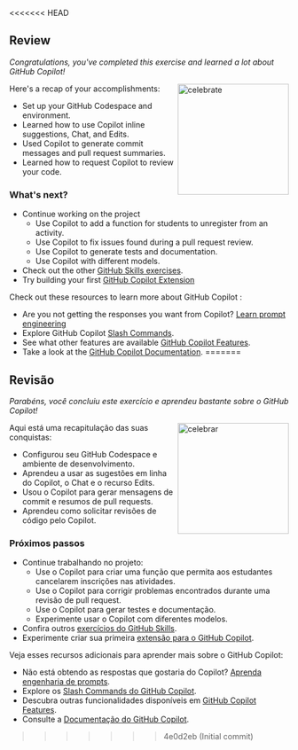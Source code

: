 <<<<<<< HEAD
## Review

_Congratulations, you've completed this exercise and learned a lot about GitHub Copilot!_

<img src="https://octodex.github.com/images/jetpacktocat.png" alt=celebrate width=200 align=right>

Here's a recap of your accomplishments:

- Set up your GitHub Codespace and environment.
- Learned how to use Copilot inline suggestions, Chat, and Edits.
- Used Copilot to generate commit messages and pull request summaries.
- Learned how to request Copilot to review your code.

### What's next?

- Continue working on the project
  - Use Copilot to add a function for students to unregister from an activity.
  - Use Copilot to fix issues found during a pull request review.
  - Use Copilot to generate tests and documentation.
  - Use Copilot with different models.
- Check out the other [GitHub Skills exercises](https://skills.github.com).
- Try building your first [GitHub Copilot Extension](https://github.com/skills/your-first-extension-for-github-copilot)

Check out these resources to learn more about GitHub Copilot :

- Are you not getting the responses you want from Copilot? [Learn prompt engineering](https://docs.github.com/en/copilot/using-github-copilot/copilot-chat/prompt-engineering-for-copilot-chat)
- Explore GitHub Copilot [Slash Commands](https://docs.github.com/en/copilot/using-github-copilot/copilot-chat/github-copilot-chat-cheat-sheet?tool=vscode).
- See what other features are available [GitHub Copilot Features](https://docs.github.com/en/copilot/about-github-copilot/github-copilot-features).
- Take a look at the [GitHub Copilot Documentation](https://docs.github.com/en/copilot).
=======
## Revisão

_Parabéns, você concluiu este exercício e aprendeu bastante sobre o GitHub Copilot!_

<img src="https://octodex.github.com/images/jetpacktocat.png" alt=celebrar width=200 align=right>

Aqui está uma recapitulação das suas conquistas:

- Configurou seu GitHub Codespace e ambiente de desenvolvimento.
- Aprendeu a usar as sugestões em linha do Copilot, o Chat e o recurso Edits.
- Usou o Copilot para gerar mensagens de commit e resumos de pull requests.
- Aprendeu como solicitar revisões de código pelo Copilot.

### Próximos passos

- Continue trabalhando no projeto:
  - Use o Copilot para criar uma função que permita aos estudantes cancelarem inscrições nas atividades.
  - Use o Copilot para corrigir problemas encontrados durante uma revisão de pull request.
  - Use o Copilot para gerar testes e documentação.
  - Experimente usar o Copilot com diferentes modelos.
- Confira outros [exercícios do GitHub Skills](https://skills.github.com).
- Experimente criar sua primeira [extensão para o GitHub Copilot](https://github.com/skills/your-first-extension-for-github-copilot).

Veja esses recursos adicionais para aprender mais sobre o GitHub Copilot:

- Não está obtendo as respostas que gostaria do Copilot? [Aprenda engenharia de prompts](https://docs.github.com/en/copilot/using-github-copilot/copilot-chat/prompt-engineering-for-copilot-chat).
- Explore os [Slash Commands do GitHub Copilot](https://docs.github.com/en/copilot/using-github-copilot/copilot-chat/github-copilot-chat-cheat-sheet?tool=vscode).
- Descubra outras funcionalidades disponíveis em [GitHub Copilot Features](https://docs.github.com/en/copilot/about-github-copilot/github-copilot-features).
- Consulte a [Documentação do GitHub Copilot](https://docs.github.com/en/copilot).

>>>>>>> 4e0d2eb (Initial commit)
